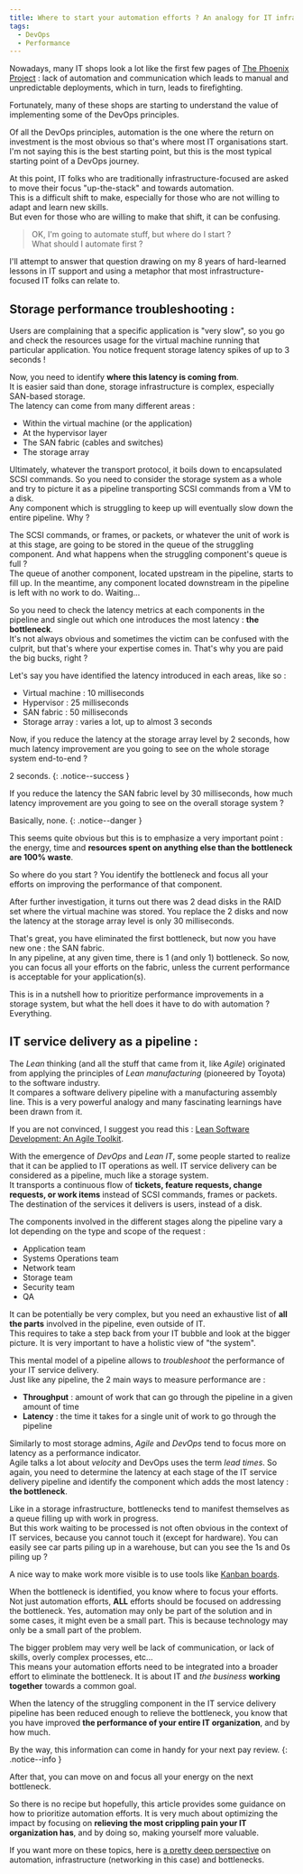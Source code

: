 ```yaml
---
title: Where to start your automation efforts ? An analogy for IT infrastructure folks
tags:
  - DevOps
  - Performance
---
```


Nowadays, many IT shops look a lot like the first few pages of [The Phoenix Project](http://itrevolution.com/books/phoenix-project-devops-book/) : lack of automation and communication which leads to manual and unpredictable deployments, which in turn, leads to firefighting.  

Fortunately, many of these shops are starting to understand the value of implementing some of the DevOps principles.  

Of all the DevOps principles, automation is the one where the return on investment is the most obvious so that's where most IT organisations start. I'm not saying this is the best starting point, but this is the most typical starting point of a DevOps journey.  

At this point, IT folks who are traditionally infrastructure-focused are asked to move their focus "up-the-stack" and towards automation.  
This is a difficult shift to make, especially for those who are not willing to adapt and learn new skills.  
But even for those who are willing to make that shift, it can be confusing.  

> OK, I'm going to automate stuff, but where do I start ?  
> What should I automate first ?  

I'll attempt to answer that question drawing on my 8 years of hard-learned lessons in IT support and using a metaphor that most infrastructure-focused IT folks can relate to.  

## Storage performance troubleshooting :  

Users are complaining that a specific application is "very slow", so you go and check the resources usage for the virtual machine running that particular application. You notice frequent storage latency spikes of up to 3 seconds !  

Now, you need to identify **where this latency is coming from**.  
It is easier said than done, storage infrastructure is complex, especially SAN-based storage.  
The latency can come from many different areas :  
  - Within the virtual machine (or the application)  
  - At the hypervisor layer  
  - The SAN fabric (cables and switches)  
  - The storage array  

Ultimately, whatever the transport protocol, it boils down to encapsulated SCSI commands. So you need to consider the storage system as a whole and try to picture it as a pipeline transporting SCSI commands from a VM to a disk.  
Any component which is struggling to keep up will eventually slow down the entire pipeline. Why ?

The SCSI commands, or frames, or packets, or whatever the unit of work is at this stage, are going to be stored in the queue of the struggling component. And what happens when the struggling component's queue is full ?  
The queue of another component, located upstream in the pipeline, starts to fill up. In the meantime, any component located downstream in the pipeline is left with no work to do. Waiting...

So you need to check the latency metrics at each components in the pipeline and single out which one introduces the most latency : **the bottleneck**.  
It's not always obvious and sometimes the victim can be confused with the culprit, but that's where your expertise comes in. That's why you are paid the big bucks, right ?

Let's say you have identified the latency introduced in each areas, like so :  
  - Virtual machine : 10 milliseconds  
  - Hypervisor : 25 milliseconds  
  - SAN fabric : 50 milliseconds  
  - Storage array : varies a lot, up to almost 3 seconds  

Now, if you reduce the latency at the storage array level by 2 seconds, how much latency improvement are you going to see on the whole storage system end-to-end ?  

2 seconds.
{: .notice--success }  

If you reduce the latency the SAN fabric level by 30 milliseconds, how much latency improvement are you going to see on the overall storage system ?  

Basically, none.
{: .notice--danger }  

This seems quite obvious but this is to emphasize a very important point : the energy, time and **resources spent on anything else than the bottleneck are 100% waste**.  

So where do you start ? You identify the bottleneck and focus all your efforts on improving the performance of that component.

After further investigation, it turns out there was 2 dead disks in the RAID set where the virtual machine was stored. You replace the 2 disks and now the latency at the storage array level is only 30 milliseconds.  

That's great, you have eliminated the first bottleneck, but now you have new one : the SAN fabric.  
In any pipeline, at any given time, there is 1 (and only 1) bottleneck. So now, you can focus all your efforts on the fabric, unless the current performance is acceptable for your application(s).

This is in a nutshell how to prioritize performance improvements in a storage system, but what the hell does it have to do with automation ?  
Everything.

## IT service delivery as a pipeline :  

The *Lean* thinking (and all the stuff that came from it, like *Agile*) originated from applying the principles of *Lean manufacturing* (pioneered by Toyota) to the software industry.  
It compares a software delivery pipeline with a manufacturing assembly line. This is a very powerful analogy and many fascinating learnings have been drawn from it.  

If you are not convinced, I suggest you read this : [Lean Software Development: An Agile Toolkit](https://www.amazon.com/Lean-Software-Development-Agile-Toolkit/dp/0321150783/).

With the emergence of *DevOps* and *Lean IT*, some people started to realize that it can be applied to IT operations as well. IT service delivery can be considered as a pipeline, much like a storage system.  
It transports a continuous flow of **tickets, feature requests, change requests, or work items** instead of SCSI commands, frames or packets.  
The destination of the services it delivers is users, instead of a disk.

The components involved in the different stages along the pipeline vary a lot depending on the type and scope of the request :  
  - Application team  
  - Systems Operations team  
  - Network team  
  - Storage team  
  - Security team  
  - QA  

It can be potentially be very complex, but you need an exhaustive list of **all the parts** involved in the pipeline, even outside of IT.   
This requires to take a step back from your IT bubble and look at the bigger picture. It is very important to have a holistic view of "the system".

This mental model of a pipeline allows to *troubleshoot* the performance of your IT service delivery.  
Just like any pipeline, the 2 main ways to measure performance are :  
  - **Throughput** : amount of work that can go through the pipeline in a given amount of time  
  - **Latency** : the time it takes for a single unit of work to go through the pipeline  

Similarly to most storage admins, *Agile* and *DevOps* tend to focus more on latency as a performance indicator.  
Agile talks a lot about *velocity* and DevOps uses the term *lead times*. So again, you need to determine the latency at each stage of the IT service delivery pipeline and identify the component which adds the most latency : **the bottleneck**.

Like in a storage infrastructure, bottlenecks tend to manifest themselves as a queue filling up with work in progress.  
But this work waiting to be processed is not often obvious in the context of IT services, because you cannot touch it (except for hardware). You can easily see car parts piling up in a warehouse, but can you see the 1s and 0s piling up ?  

A nice way to make work more visible is to use tools like [Kanban boards](https://en.wikipedia.org/wiki/Kanban_board).  

When the bottleneck is identified, you know where to focus your efforts.  
Not just automation efforts, **ALL** efforts should be focused on addressing the bottleneck. Yes, automation may only be part of the solution and in some cases, it might even be a small part. This is because technology may only be a small part of the problem.  

The bigger problem may very well be lack of communication, or lack of skills, overly complex processes, etc...  
This means your automation efforts need to be integrated into a broader effort to eliminate the bottleneck. It is about IT and *the business* **working together** towards a common goal.

When the latency of the struggling component in the IT service delivery pipeline has been reduced enough to relieve the bottleneck, you know that you have improved **the performance of your entire IT organization**, and by how much.  

By the way, this information can come in handy for your next pay review.
{: .notice--info }  

After that, you can move on and focus all your energy on the next bottleneck.

So there is no recipe but hopefully, this article provides some guidance on how to prioritize automation efforts. It is very much about optimizing the impact by focusing on **relieving the most crippling pain your IT organization has**, and by doing so, making yourself more valuable.

If you want more on these topics, here is [a pretty deep perspective](https://keepingitclassless.net/2016/10/principles-of-automation/) on automation, infrastructure (networking in this case) and bottlenecks.
